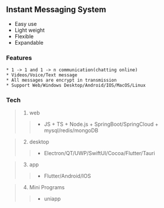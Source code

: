 ## Instant Messaging System
 * Easy use
 * Light weight
 * Flexible
 * Expandable

### Features
	* 1 -> 1 and 1 -> n communication(chatting online)
	* Videos/Voice/Text message
	* All messages are encrypt in transmission
	* Support Web/Windows Desktop/Android/IOS/MacOS/Linux

### Tech
> 1. web
>> - JS + TS + Node.js + SpringBoot/SpringCloud + mysql/redis/mongoDB

> 2. desktop
>> - Electron/QT/UWP/SwiftUI/Cocoa/Flutter/Tauri

> 3. app
>> - Flutter/Android/IOS

> 4. Mini Programs
>> - uniapp
